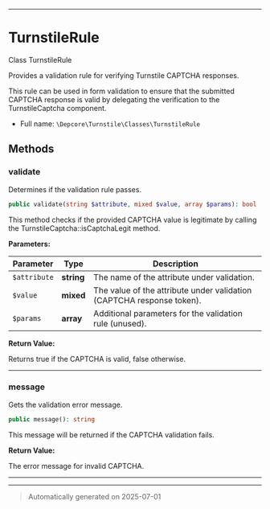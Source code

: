 ***

# TurnstileRule

Class TurnstileRule

Provides a validation rule for verifying Turnstile CAPTCHA responses.

This rule can be used in form validation to ensure that the submitted CAPTCHA
response is valid by delegating the verification to the TurnstileCaptcha component.

* Full name: `\Depcore\Turnstile\Classes\TurnstileRule`




## Methods


### validate

Determines if the validation rule passes.

```php
public validate(string $attribute, mixed $value, array $params): bool
```

This method checks if the provided CAPTCHA value is legitimate by calling
the TurnstileCaptcha::isCaptchaLegit method.






**Parameters:**

| Parameter | Type | Description |
|-----------|------|-------------|
| `$attribute` | **string** | The name of the attribute under validation. |
| `$value` | **mixed** | The value of the attribute under validation (CAPTCHA response token). |
| `$params` | **array** | Additional parameters for the validation rule (unused). |


**Return Value:**

Returns true if the CAPTCHA is valid, false otherwise.




***

### message

Gets the validation error message.

```php
public message(): string
```

This message will be returned if the CAPTCHA validation fails.







**Return Value:**

The error message for invalid CAPTCHA.




***


***
> Automatically generated on 2025-07-01
